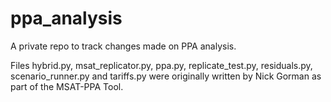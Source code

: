 # ppa_analysis
A private repo to track changes made on PPA analysis.

Files hybrid.py, msat_replicator.py, ppa.py, replicate_test.py, residuals.py, scenario_runner.py and tariffs.py were originally written by Nick Gorman as part of the MSAT-PPA Tool.